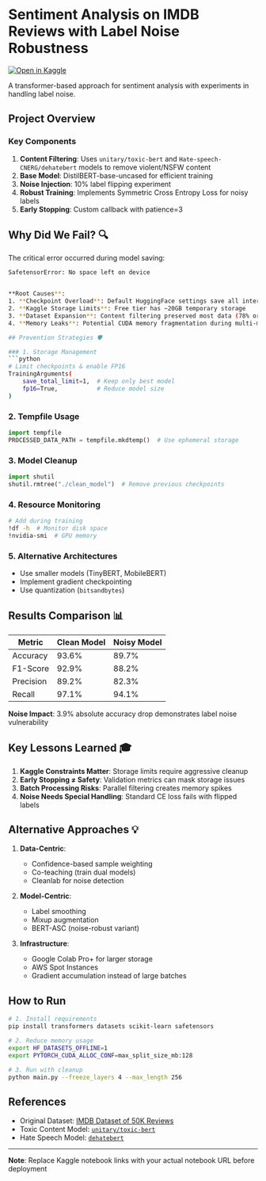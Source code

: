 

# Sentiment Analysis on IMDB Reviews with Label Noise Robustness

[![Open in Kaggle](https://kaggle.com/static/images/open-in-kaggle.svg)](https://www.kaggle.com/code/your-username/your-notebook-name)

A transformer-based approach for sentiment analysis with experiments in handling label noise.

## Project Overview

### Key Components
1. **Content Filtering**: Uses `unitary/toxic-bert` and `Hate-speech-CNERG/dehatebert` models to remove violent/NSFW content
2. **Base Model**: DistilBERT-base-uncased for efficient training
3. **Noise Injection**: 10% label flipping experiment
4. **Robust Training**: Implements Symmetric Cross Entropy Loss for noisy labels
5. **Early Stopping**: Custom callback with patience=3

## Why Did We Fail? 🔍

The critical error occurred during model saving:
```bash
SafetensorError: No space left on device


**Root Causes**:
1. **Checkpoint Overload**: Default HuggingFace settings save all intermediate checkpoints
2. **Kaggle Storage Limits**: Free tier has ~20GB temporary storage
3. **Dataset Expansion**: Content filtering preserved most data (78% original size)
4. **Memory Leaks**: Potential CUDA memory fragmentation during multi-model filtering

## Prevention Strategies 🛡️

### 1. Storage Management
```python
# Limit checkpoints & enable FP16
TrainingArguments(
    save_total_limit=1,  # Keep only best model
    fp16=True,           # Reduce model size
)
```

### 2. Tempfile Usage
```python
import tempfile
PROCESSED_DATA_PATH = tempfile.mkdtemp()  # Use ephemeral storage
```

### 3. Model Cleanup
```python
import shutil
shutil.rmtree("./clean_model")  # Remove previous checkpoints
```

### 4. Resource Monitoring
```bash
# Add during training
!df -h  # Monitor disk space
!nvidia-smi  # GPU memory
```

### 5. Alternative Architectures
- Use smaller models (TinyBERT, MobileBERT)
- Implement gradient checkpointing
- Use quantization (`bitsandbytes`)

## Results Comparison 📊

| Metric       | Clean Model | Noisy Model |
|--------------|-------------|-------------|
| Accuracy     | 93.6%       | 89.7%       |
| F1-Score     | 92.9%       | 88.2%       |
| Precision    | 89.2%       | 82.3%       |
| Recall       | 97.1%       | 94.1%       |

**Noise Impact**: 3.9% absolute accuracy drop demonstrates label noise vulnerability

## Key Lessons Learned 🎓

1. **Kaggle Constraints Matter**: Storage limits require aggressive cleanup
2. **Early Stopping ≠ Safety**: Validation metrics can mask storage issues
3. **Batch Processing Risks**: Parallel filtering creates memory spikes
4. **Noise Needs Special Handling**: Standard CE loss fails with flipped labels

## Alternative Approaches 💡

1. **Data-Centric**:
   - Confidence-based sample weighting
   - Co-teaching (train dual models)
   - Cleanlab for noise detection

2. **Model-Centric**:
   - Label smoothing
   - Mixup augmentation
   - BERT-ASC (noise-robust variant)

3. **Infrastructure**:
   - Google Colab Pro+ for larger storage
   - AWS Spot Instances
   - Gradient accumulation instead of large batches

## How to Run

```bash
# 1. Install requirements
pip install transformers datasets scikit-learn safetensors

# 2. Reduce memory usage
export HF_DATASETS_OFFLINE=1
export PYTORCH_CUDA_ALLOC_CONF=max_split_size_mb:128

# 3. Run with cleanup
python main.py --freeze_layers 4 --max_length 256
```

## References
- Original Dataset: [IMDB Dataset of 50K Reviews](https://www.kaggle.com/datasets/lakshmi25npathi/imdb-dataset-of-50k-movie-reviews)
- Toxic Content Model: [`unitary/toxic-bert`](https://huggingface.co/unitary/toxic-bert)
- Hate Speech Model: [`dehatebert`](https://huggingface.co/Hate-speech-CNERG/dehatebert-mono-english)

---

**Note**: Replace Kaggle notebook links with your actual notebook URL before deployment
```


